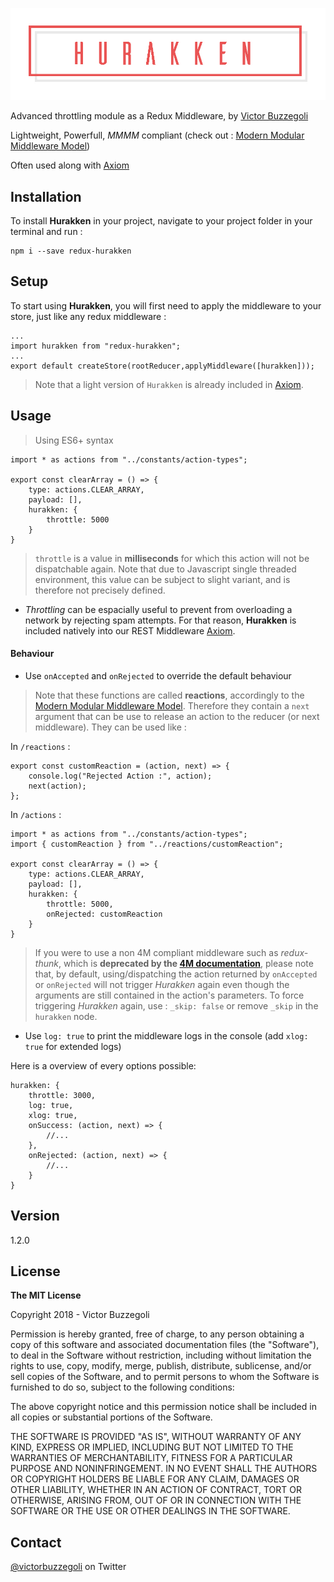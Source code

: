 ![hurakken](hurakken.jpg)

Advanced throttling module as a Redux Middleware, by [Victor Buzzegoli](https://twitter.com/victorbuzzegoli)

Lightweight, Powerfull, _MMMM_ compliant (check out : [Modern Modular Middleware Model](https://github.com/vbuzzegoli/4m))

Often used along with [Axiom](https://github.com/vbuzzegoli/axiom)

## Installation

To install **Hurakken** in your project, navigate to your project folder in your terminal and run :

    npm i --save redux-hurakken

## Setup

To start using **Hurakken**, you will first need to apply the middleware to your store, just like any redux middleware :

    ...
    import hurakken from "redux-hurakken";
    ...
    export default createStore(rootReducer,applyMiddleware([hurakken]));

> Note that a light version of `Hurakken` is already included in [Axiom](https://github.com/vbuzzegoli/axiom).

## Usage

> Using ES6+ syntax

    import * as actions from "../constants/action-types";

    export const clearArray = () => {
        type: actions.CLEAR_ARRAY,
        payload: [],
        hurakken: {
            throttle: 5000
        }
    }

> `throttle` is a value in **milliseconds** for which this action will not be dispatchable again. Note that due to Javascript single threaded environment, this value can be subject to slight variant, and is therefore not precisely defined.

-   _Throttling_ can be espacially useful to prevent from overloading a network by rejecting spam attempts. For that reason, **Hurakken** is included natively into our REST Middleware [Axiom](https://github.com/vbuzzegoli/axiom).

#### Behaviour

-   Use `onAccepted` and `onRejected` to override the default behaviour

> Note that these functions are called **reactions**, accordingly to the [Modern Modular Middleware Model](https://github.com/vbuzzegoli/4m). Therefore they contain a `next` argument that can be use to release an action to the reducer (or next middleware). They can be used like :

In `/reactions` :

    export const customReaction = (action, next) => {
        console.log("Rejected Action :", action);
        next(action);
    };

In `/actions` :

    import * as actions from "../constants/action-types";
    import { customReaction } from "../reactions/customReaction";

    export const clearArray = () => {
        type: actions.CLEAR_ARRAY,
        payload: [],
        hurakken: {
            throttle: 5000,
            onRejected: customReaction
        }
    }

> If you were to use a non 4M compliant middleware such as _redux-thunk_, which is **deprecated by the [4M documentation](https://github.com/vbuzzegoli/4m)**, please note that, by default, using/dispatching the action returned by `onAccepted` or `onRejected` will not trigger _Hurakken_ again even though the arguments are still contained in the action's parameters. To force triggering _Hurakken_ again, use : `_skip: false` or remove `_skip` in the `hurakken` node.

-   Use `log: true` to print the middleware logs in the console (add `xlog: true` for extended logs)

Here is a overview of every options possible:

    hurakken: {
        throttle: 3000,
        log: true,
        xlog: true,
        onSuccess: (action, next) => {
            //...
        },
        onRejected: (action, next) => {
            //...
        }
    }

## Version

1.2.0

## License

**The MIT License**

Copyright 2018 - Victor Buzzegoli

Permission is hereby granted, free of charge, to any person obtaining a copy of this software and associated documentation files (the "Software"), to deal in the Software without restriction, including without limitation the rights to use, copy, modify, merge, publish, distribute, sublicense, and/or sell copies of the Software, and to permit persons to whom the Software is furnished to do so, subject to the following conditions:

The above copyright notice and this permission notice shall be included in all copies or substantial portions of the Software.

THE SOFTWARE IS PROVIDED "AS IS", WITHOUT WARRANTY OF ANY KIND, EXPRESS OR IMPLIED, INCLUDING BUT NOT LIMITED TO THE WARRANTIES OF MERCHANTABILITY, FITNESS FOR A PARTICULAR PURPOSE AND NONINFRINGEMENT. IN NO EVENT SHALL THE AUTHORS OR COPYRIGHT HOLDERS BE LIABLE FOR ANY CLAIM, DAMAGES OR OTHER LIABILITY, WHETHER IN AN ACTION OF CONTRACT, TORT OR OTHERWISE, ARISING FROM, OUT OF OR IN CONNECTION WITH THE SOFTWARE OR THE USE OR OTHER DEALINGS IN THE SOFTWARE.

## Contact

[@victorbuzzegoli](https://twitter.com/victorbuzzegoli) on Twitter
